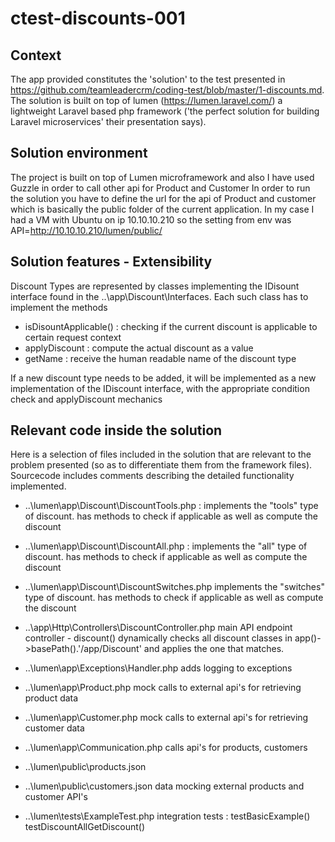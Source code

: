 # ctest-discounts-001

## Context
The app  provided constitutes the 'solution' to the test presented in https://github.com/teamleadercrm/coding-test/blob/master/1-discounts.md.
The solution is built on top of lumen (https://lumen.laravel.com/) a lightweight Laravel based php framework ('the perfect solution for building Laravel microservices' their presentation says).  

## Solution environment 
The project is built on top of Lumen microframework and also I have used Guzzle in order to call other api for Product and Customer
In order to run the solution you have to define the url for the api of Product and customer which is basically the public folder
of the current application. In my case I had a VM with Ubuntu on ip 10.10.10.210 so the setting from env was API=http://10.10.10.210/lumen/public/

## Solution features - Extensibility 
Discount Types are represented by classes implementing the IDisount interface found in the ..\app\Discount\Interfaces.
Each such class has to implement the methods
- isDisountApplicable() : checking if the current discount is applicable to certain request context 
- applyDiscount : compute the actual discount as a value
- getName : receive the human readable name of the discount type

If a new discount type needs to be added, it will be implemented as a new implementation of the IDiscount interface, with the appropriate condition check and applyDiscount mechanics
	
	 
## Relevant code inside the solution 

Here is a selection of files included in the solution that are relevant to the problem presented (so as to differentiate them from the framework files).
Sourcecode includes comments describing the detailed functionality implemented.


  * ..\lumen\app\Discount\DiscountTools.php : 
	implements the "tools" type of discount. has methods to check if applicable as well as compute the discount
  * ..\lumen\app\Discount\DiscountAll.php : 
	implements the "all" type of discount. has methods to check if applicable as well as compute the discount
	
  * ..\lumen\app\Discount\DiscountSwitches.php
	implements the "switches" type of discount. has methods to check if applicable as well as compute the discount
  * ..\app\Http\Controllers\DiscountController.php
	main API endpoint controller - 	discount()
	dynamically checks all discount classes in app()->basePath().'/app/Discount' and applies the one that matches.
  * ..\lumen\app\Exceptions\Handler.php
	adds logging to exceptions
  * ..\lumen\app\Product.php
	mock calls to external api's for retrieving product data 
  * ..\lumen\app\Customer.php
	mock calls to external api's for retrieving customer data 
  * ..\lumen\app\Communication.php
	calls api's for products, customers 
  
  * ..\lumen\public\products.json
  * ..\lumen\public\customers.json
      data mocking external products and customer API's 
      
  * ..\lumen\tests\ExampleTest.php
	integration tests : 
	testBasicExample()
	testDiscountAllGetDiscount()
